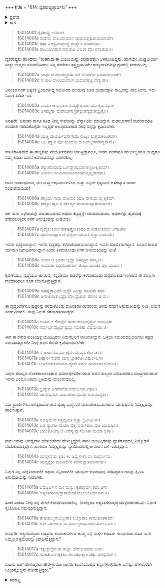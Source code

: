 +++
title = "014: ಧೃತರಾಷ್ಟ್ರಪ್ರಾರ್ಥನಃ"
+++

<details><summary>ಪ್ರವೇಶ</summary>


।।   ಓಂ ಓಂ ನಮೋ ನಾರಾಯಣಾಯ।।   ಶ್ರೀ ವೇದವ್ಯಾಸಾಯ ನಮಃ ।।

ಶ್ರೀ ಕೃಷ್ಣದ್ವೈಪಾಯನ ವೇದವ್ಯಾಸ ವಿರಚಿತ  

**ಶ್ರೀ ಮಹಾಭಾರತ**

**ಆಶ್ರಮವಾಸಿಕ ಪರ್ವ**

**ಆಶ್ರಮವಾಸ ಪರ್ವ**

**ಅಧ್ಯಾಯ 14**


</details>

<details><summary>ಸಾರ</summary>

ಪೌರಜನರಲ್ಲಿ ಧೃತರಾಷ್ಟ್ರನ ನಿವೇದನೆ (1-17).


</details>

> 15014001 ಧೃತರಾಷ್ಟ್ರ ಉವಾಚ।  
15014001a ಶಂತನುಃ ಪಾಲಯಾಮಾಸ ಯಥಾವತ್ಪೃಥಿವೀಮಿಮಾಮ್।  
15014001c ತಥಾ ವಿಚಿತ್ರವೀರ್ಯಶ್ಚ ಭೀಷ್ಮೇಣ ಪರಿಪಾಲಿತಃ।  
15014001e ಪಾಲಯಾಮಾಸ ವಸ್ತಾತೋ ವಿದಿತಂ ವೋ ನಸಂಶಯಃ।।

ಧೃತರಾಷ್ಟ್ರನು ಹೇಳಿದನು: “ಶಂತನುವು ಈ ಭೂಮಿಯನ್ನು ಯಥಾವತ್ತಾಗಿ ಆಳಿಕೊಂಡಿದ್ದನು. ಹಾಗೆಯೇ ವಿಚಿತ್ರವೀರ್ಯ ಮತ್ತು ಭೀಷ್ಮರು ಪರಿಪಾಲಿಸಿದರು. ನನ್ನ ತಂದೆಯು ತತ್ತ್ವಜ್ಞನಾಗಿಯೇ ರಾಜ್ಯವಾಳಿದನೆನ್ನುವುದರಲ್ಲಿ ಸಂಶಯವಿಲ್ಲ.

> 15014002a ಯಥಾ ಚ ಪಾಂಡುಭ್ರಾತಾ ಮೇ ದಯಿತೋ ಭವತಾಮಭೂತ್।  
15014002c ಸ ಚಾಪಿ ಪಾಲಯಾಮಾಸ ಯಥಾವತ್ತಚ್ಚ ವೇತ್ಥ ಹ।।

ಅನಂತರ ನನಗೆ ಅತ್ಯಂತ ಪ್ರಿಯನಾಗಿದ್ದ ಸಹೋದರ ಪಾಂಡುವು ಕೂಡ ಯಥಾವತ್ತಾಗಿ ರಾಜ್ಯವನ್ನು ಪಾಲಿಸಿದನು. ಇದು ನಿಮಗೆ ತಿಳಿದೇ ಇದೆ.

> 15014003a ಮಯಾ ಚ ಭವತಾಂ ಸಮ್ಯಕ್ಶುಶ್ರೂಷಾ ಯಾ ಕೃತಾನಘಾಃ।  
15014003c ಅಸಮ್ಯಗ್ವಾ ಮಹಾಭಾಗಾಸ್ತತ್ಕ್ಷಂತವ್ಯಮತಂದ್ರಿತೈಃ।।

ಅನಘರೇ! ಅನಂತರ ನಾನೂ ಕೂಡ ನಿಮ್ಮ ಸೇವೆಯನ್ನು ಚೆನ್ನಾಗಿಯೇ ಮಾಡಿದ್ದೇನೆ. ಮಹಾಭಾಗರೇ! ನಾನೇನಾದರೂ ಸರಿಯಾಗಿ ನಡೆದುಕೊಳ್ಳದೇ ಇದ್ದಿದ್ದರೆ ಆಲಸ್ಯರಹಿತರಾದ ನೀವು ನನ್ನನ್ನು ಕ್ಷಮಿಸಬೇಕು.

> 15014004a ಯಚ್ಚ ದುರ್ಯೋಧನೇನೇದಂ ರಾಜ್ಯಂ ಭುಕ್ತಮಕಂಟಕಮ್।  
15014004c ಅಪಿ ತತ್ರ ನ ವೋ ಮಂದೋ ದುರ್ಬುದ್ಧಿರಪರಾದ್ಧವಾನ್।।

ಕಂಟಕರಹಿತವಾದ ಈ ರಾಜ್ಯವನ್ನು ದುರ್ಯೋಧನನು ಆಳುತ್ತಿದ್ದಾಗಲೂ, ಅವನು ಮಂದನೂ ದುರ್ಬುದ್ಧಿಯೂ ಆಗಿದ್ದರೂ ನಿಮ್ಮ ಕುರಿತು ಯಾವ ಅಪರಾಧವನ್ನೂ ಎಸಗಿರಲಿಲ್ಲ.

> 15014005a ತಸ್ಯಾಪರಾಧಾದ್ದುರ್ಬುದ್ಧೇರಭಿಮಾನಾನ್ಮಹೀಕ್ಷಿತಾಮ್।  
15014005c ವಿಮರ್ದಃ ಸುಮಹಾನಾಸೀದನಯಾನ್ಮತ್ಕೃತಾದಥ।।

ಅವನ ಅಪರಾಧದಿಂದ, ದುರ್ಬುದ್ಧಿ-ಅಭಿಮಾನಗಳಿಂದ ಮತ್ತು ನನ್ನದೇ ಕೃತ್ಯದಿಂದ ಅಸಂಖ್ಯಾತ ರಾಜರ ಸಂಹಾರವಾಯಿತು!

> 15014006a ತನ್ಮಯಾ ಸಾಧು ವಾಪೀದಂ ಯದಿ ವಾಸಾಧು ವೈ ಕೃತಮ್।  
15014006c ತದ್ವೋ ಹೃದಿ ನ ಕರ್ತವ್ಯಂ ಮಾಮನುಜ್ಞಾತುಮರ್ಹಥ।।

ಆಗ ನಾನು ಒಳ್ಳೆಯದನ್ನೇ ಮಾಡಿರಬಹುದು ಅಥವಾ ಕೆಟ್ಟದ್ದನ್ನೇ ಮಾಡಿರಬಹುದು. ಅವುಗಳನ್ನು ಹೃದಯಕ್ಕೆ ತೆಗೆದುಕೊಳ್ಳದೇ ನನಗೆ ಅನುಜ್ಞೆಯನ್ನು ನೀಡಬೇಕು.

> 15014007a ವೃದ್ಧೋಽಯಂ ಹತಪುತ್ರೋಽಯಂ ದುಃಖಿತೋಽಯಂ ಜನಾಧಿಪಃ।  
15014007c ಪೂರ್ವರಾಜ್ಞಾಂ ಚ ಪುತ್ರೋಽಯಮಿತಿ ಕೃತ್ವಾನುಜಾನತ।।

ಇವನು ವೃದ್ಧನಾಗಿದ್ದಾನೆ. ಇವನು ಪುತ್ರರನ್ನು ಕಳೆದುಕೊಂಡವನಾಗಿದ್ದಾನೆ. ಇವನು ದುಃಖಿತನಾಗಿದ್ದಾನೆ. ಹಿಂದಿನ ರಾಜರ ಮಗನಾಗಿ ಜನಾಧಿಪನಾಗಿದ್ದಾನೆ ಎಂದು ತಿಳಿದುಕೊಂಡು ನನಗೆ ಅನುಮತಿಯನ್ನು ನೀಡಿ!

> 15014008a ಇಯಂ ಚ ಕೃಪಣಾ ವೃದ್ಧಾ ಹತಪುತ್ರಾ ತಪಸ್ವಿನೀ।  
15014008c ಗಾಂಧಾರೀ ಪುತ್ರಶೋಕಾರ್ತಾ ತುಲ್ಯಂ ಯಾಚತಿ ವೋ ಮಯಾ।।

ಕೃಪಣೆಯೂ, ವೃದ್ಧೆಯೂ ಆಗಿರುವ, ನನ್ನಂತೆಯೇ ಪುತ್ರರನ್ನು ಕಳೆದುಕೊಂಡು ಪುತ್ರಶೋಕಾರ್ತಳಾಗಿರುವ ಈ ತಪಸ್ವಿನೀ ಗಾಂಧಾರಿಯೂ ಕೂಡ ಬೇಡಿಕೊಳ್ಳುತ್ತಿದ್ದಾಳೆ.

> 15014009a ಹತಪುತ್ರಾವಿಮೌ ವೃದ್ಧೌ ವಿದಿತ್ವಾ ದುಃಖಿತೌ ತಥಾ।  
15014009c ಅನುಜಾನೀತ ಭದ್ರಂ ವೋ ವ್ರಜಾವಃ ಶರಣಂ ಚ ವಃ।।

ಈ ವೃದ್ಧರೀರ್ವರೂ ಪುತ್ರರನ್ನು ಕಳೆದುಕೊಂಡು ದುಃಖಿತರಾಗಿರುವರೆಂದು ತಿಳಿದು ನಮಗೆ ಅನುಮತಿಯನ್ನು ನೀಡಿ. ನಿಮಗೆ ಮಂಗಳವಾಗಲಿ. ನಾವು ನಿಮಗೆ ಶರಣಾಗತರಾಗಿದ್ದೇವೆ.

> 15014010a ಅಯಂ ಚ ಕೌರವೋ ರಾಜಾ ಕುಂತೀಪುತ್ರೋ ಯುಧಿಷ್ಠಿರಃ।  
15014010c ಸರ್ವೈರ್ಭವದ್ಭಿರ್ದ್ರಷ್ಟವ್ಯಃ ಸಮೇಷು ವಿಷಮೇಷು ಚ।

ಈಗ ಈ ಕೌರವ ಕುಂತೀಪುತ್ರ ಯುಧಿಷ್ಠಿರನು ನಿಮಗೆಲ್ಲರಿಗೆ ರಾಜನಾಗಿದ್ದಾನೆ. ಒಳ್ಳೆಯ ಸಮಯದಲ್ಲಿಯಾಗಲೀ ಕಷ್ಟದ ಸಮಯದಲ್ಲಾಗಲೀ ನೀವು ಅವನ ಕುರಿತು ಕೃಪೆಯಿಂದಿರಬೇಕು.

> 15014010e ನ ಜಾತು ವಿಷಮಂ ಚೈವ ಗಮಿಷ್ಯತಿ ಕದಾ ಚನ।।  
15014011a ಚತ್ವಾರಃ ಸಚಿವಾ ಯಸ್ಯ ಭ್ರಾತರೋ ವಿಪುಲೌಜಸಃ।  
15014011c ಲೋಕಪಾಲೋಪಮಾ ಹ್ಯೇತೇ ಸರ್ವೇ ಧರ್ಮಾರ್ಥದರ್ಶಿನಃ।।

ವಿಪುಲ ತೇಜಸ್ಸಿನ ಲೋಕಪಾಲರಂತಿರುವ ಧರ್ಮಾರ್ಥದರ್ಶಿಗಳಾದ ಅವನ ನಾಲ್ವರು ಸಹೋದರರೂ ಮಂತ್ರಿಗಳಾಗಿರುವ ಇವನು ಎಂದೂ ವಿಷಮ ಸ್ಥಿತಿಯನ್ನು ಹೊಂದುವುದಿಲ್ಲ.

> 15014012a ಬ್ರಹ್ಮೇವ ಭಗವಾನೇಷ ಸರ್ವಭೂತಜಗತ್ಪತಿಃ।  
15014012c ಯುಧಿಷ್ಠಿರೋ ಮಹಾತೇಜಾ ಭವತಃ ಪಾಲಯಿಷ್ಯತಿ।।

ಸರ್ವಪ್ರಾಣಿಗಳಿಗೂ ಜಗತ್ಪತಿಯಾಗಿರುವ ಪೂಜ್ಯ ಬ್ರಹ್ಮನಂತೆ ಮಹಾತೇಜಸ್ವಿಯಾಗಿರುವ ಯುಧಿಷ್ಠಿರನು ನಿಮ್ಮೆಲ್ಲರನ್ನೂ ಪಾಲಿಸುತ್ತಾನೆ.

> 15014013a ಅವಶ್ಯಮೇವ ವಕ್ತವ್ಯಮಿತಿ ಕೃತ್ವಾ ಬ್ರವೀಮಿ ವಃ।  
15014013c ಏಷ ನ್ಯಾಸೋ ಮಯಾ ದತ್ತಃ ಸರ್ವೇಷಾಂ ವೋ ಯುಧಿಷ್ಠಿರಃ।  
15014013e ಭವಂತೋಽಸ್ಯ ಚ ವೀರಸ್ಯ ನ್ಯಾಸಭೂತಾ ಮಯಾ ಕೃತಾಃ।।

ನಾನು ಇದನ್ನು ಅವಶ್ಯವಾಗಿ ಹೇಳಬೇಕೆಂದು ಹೇಳುತ್ತಿದ್ದೇನೆ. ನಾನು ಯುಧಿಷ್ಠಿರನನ್ನು ನ್ಯಾಸರೂಪದಲ್ಲಿ ನಿಮ್ಮೊಡನೆ ವಹಿಸಿಕೊಡುತ್ತಿದ್ದೇನೆ. ಹಾಗೆಯೇ ನಿಮ್ಮೆಲ್ಲರನ್ನೂ ನ್ಯಾಸರೂಪದಲ್ಲಿ ಆ ವೀರನ ಬಳಿ ಇಡುತ್ತಿದ್ದೇನೆ.

> 15014014a ಯದ್ಯೇವ ತೈಃ ಕೃತಂ ಕಿಂ ಚಿದ್ವ್ಯಲೀಕಂ ವಾ ಸುತೈರ್ಮಮ।  
15014014c ಯದ್ಯನ್ಯೇನ ಮದೀಯೇನ ತದನುಜ್ಞಾತುಮರ್ಹಥ।।

ನಿಮಗೆ ನನ್ನ ಮಕ್ಕಳಿಂದಾಗಲೀ ಅಥವಾ ನನ್ನಿಂದಾಗಲೀ ಯಾವುದೇ ಅಪರಾಧವು ನಡೆದಿದ್ದರೂ ಅದನ್ನು ಕ್ಷಮಿಸಿ ಅನುಮತಿಯನ್ನು ನೀಡಬೇಕು.

> 15014015a ಭವದ್ಭಿರ್ಹಿ ನ ಮೇ ಮನ್ಯುಃ ಕೃತಪೂರ್ವಃ ಕಥಂ ಚನ।  
15014015c ಅತ್ಯಂತಗುರುಭಕ್ತಾನಾಮೇಷೋಽಂಜಲಿರಿದಂ ನಮಃ।।

ಹಿಂದೆ ಎಂದೂ ನೀವು ನನ್ನ ಮೇಲೆ ಕೋಪಗೊಂಡಿರಲಿಲ್ಲ. ನೀವೆಲ್ಲರೂ ಅತ್ಯಂತಗುರುಭಕ್ತಿಯುಳ್ಳವರಾಗಿರುವಿರಿ. ನಿಮಗೆ ಕೈಜೋಡಿಸಿ ನಮಸ್ಕರಿಸುತ್ತಿದ್ದೇನೆ.

> 15014016a ತೇಷಾಮಸ್ಥಿರಬುದ್ಧೀನಾಂ ಲುಬ್ಧಾನಾಂ ಕಾಮಚಾರಿಣಾಮ್।  
15014016c ಕೃತೇ ಯಾಚಾಮಿ ವಃ ಸರ್ವಾನ್ಗಾಂಧಾರೀಸಹಿತೋಽನಘಾಃ।।

ಅನಘರೇ! ಅಸ್ಥಿರಬುದ್ಧಿಯ ಲುಬ್ಧರೂ ಕಾಮಚಾರಿಗಳೂ ಆಗಿದ್ದ ನನ್ನ ಮಕ್ಕಳ ಕುರಿತಾಗಿ ಗಾಂಧಾರಿಯ ಸಹಿತ ನಾನು ನಿಮ್ಮೆಲ್ಲರ ಕ್ಷಮೆಯನ್ನು ಯಾಚಿಸುತ್ತಿದ್ದೇನೆ.”

> 15014017a ಇತ್ಯುಕ್ತಾಸ್ತೇನ ತೇ ರಾಜ್ಞಾ ಪೌರಜಾನಪದಾ ಜನಾಃ।  
15014017c ನೋಚುರ್ಬಾಷ್ಪಕಲಾಃ ಕಿಂ ಚಿದ್ವೀಕ್ಷಾಂ ಚಕ್ರುಃ ಪರಸ್ಪರಮ್।।

ರಾಜನು ಹೀಗೆ ಹೇಳುತ್ತಿರಲು ಪೌರ-ಗ್ರಾಮೀಣಜನರು ಕಂಬನಿದುಂಬಿದ ಕಣ್ಣುಗಳುಳ್ಳವರಾಗಿ ಏನನ್ನೂ ಹೇಳಲಾರದೇ ಒಬ್ಬರನ್ನೊಬ್ಬರು ನೋಡುತ್ತಿದ್ದರು.”



<details><summary>ಸಮಾಪ್ತಿ</summary>

ಇತಿ ಶ್ರೀಮಹಾಭಾರತೇ ಆಶ್ರಮವಾಸಿಕೇ ಪರ್ವಣಿ ಆಶ್ರಮವಾಸಪರ್ವಣಿ ಧೃತರಾಷ್ಟ್ರಪ್ರಾರ್ಥನೇ ಚತುರ್ದಶೋಽಧ್ಯಾಯಃ।।  
ಇದು ಶ್ರೀಮಹಾಭಾರತದಲ್ಲಿ ಆಶ್ರಮವಾಸಿಕಪರ್ವದಲ್ಲಿ ಆಶ್ರಮವಾಸಪರ್ವದಲ್ಲಿ ಧೃತರಾಷ್ಟ್ರಪ್ರಾರ್ಥನ ಎನ್ನುವ ಹದಿನಾಲ್ಕನೇ ಅಧ್ಯಾಯವು.


</details>


